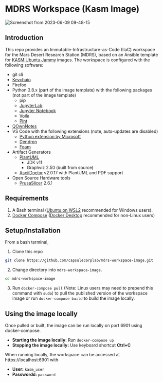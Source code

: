 # MDRS Workspace (Kasm Image)

![Screenshot from 2023-06-09 09-48-15](https://github.com/capsulecorplab/mdrs-workspace-image/assets/14095576/0f7832dd-5ae3-4dba-8250-717fce19c81f)

## Introduction

This repo provides an Immutable-Infrastructure-as-Code (IIaC) workspace for the Mars Desert Research Station (MDRS), based on an Ansible template for [KASM Ubuntu Jammy](https://hub.docker.com/r/kasmweb/core-ubuntu-jammy) images.  The workspace is configured with the following software:

- git cli
- [Keychain](https://www.funtoo.org/Keychain)
- Firefox
- Python 3.8.x (part of the image template) with the following packages (not part of the image template)
    - pip
    - [JupyterLab](https://jupyter.org/)
    - [Jupyter Notebook](https://jupyter.org/)
    - [Voilà](https://voila.readthedocs.io/en/stable/index.html)
    - [Pint](https://pint.readthedocs.io/en/stable/)
- [QOwnNotes](https://www.qownnotes.org/)
- VS Code with the following extensions (note, auto-updates are disabled)
    - [Python extension by Microsoft](https://marketplace.visualstudio.com/items?itemName=ms-python.python)
    - [Dendron](https://marketplace.visualstudio.com/items?itemName=dendron.dendron)
    - [Foam](https://marketplace.visualstudio.com/items?itemName=foam.foam-vscode)
- Artifact Generators
    - [PlantUML](https://plantuml.com/)
        - JDK v11
        - Graphviz 2.50 (built from source)
    - [AsciiDoctor](https://asciidoctor.org/) v2.0.17 with PlantUML and PDF support
- Open Source Hardware tools
    - [PrusaSlicer](https://github.com/prusa3d/PrusaSlicer) 2.6.1

## Requirements

1. A Bash terminal ([Ubuntu on WSL2](https://ubuntu.com/tutorials/install-ubuntu-on-wsl2-on-windows-11-with-gui-support#2-install-wsl) recommended for Windows users).
2. [Docker Compose](https://docs.docker.com/compose/install/) ([Docker Desktop](https://docs.docker.com/desktop/) recommended for non-Linux users)

## Setup/Installation

From a bash terminal,

1. Clone this repo

```bash
git clone https://github.com/capsulecorplab/mdrs-workspace-image.git
```

2. Change directory into `mdrs-workspace-image`.

```bash
cd mdrs-workspace-image
```

3. Run `docker-compose pull` (Note: Linux users may need to prepend this command with `sudo`) to pull the published version of the workspace image or run `docker-compose build` to build the image locally.

## Using the image locally

Once pulled or built, the image can be run locally on port 6901 using docker-compose.

- **Starting the image locally:** Run `docker-compose up`
- **Stopping the image locally:** Use keyboard shortcut **Ctrl+C**

When running locally, the workspace can be accessed at https://localhost:6901 with
- **User:** `kasm_user`
- **Passwordd:** `password`
